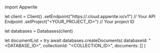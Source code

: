 import Appwrite

let client = Client()
    .setEndpoint("https://<REGION>.cloud.appwrite.io/v1") // Your API Endpoint
    .setProject("<YOUR_PROJECT_ID>") // Your project ID

let databases = Databases(client)

let documentList = try await databases.createDocuments(
    databaseId: "<DATABASE_ID>",
    collectionId: "<COLLECTION_ID>",
    documents: []
)

